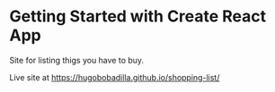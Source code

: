 # Getting Started with Create React App

Site for listing thigs you have to buy.

Live site at https://hugobobadilla.github.io/shopping-list/
